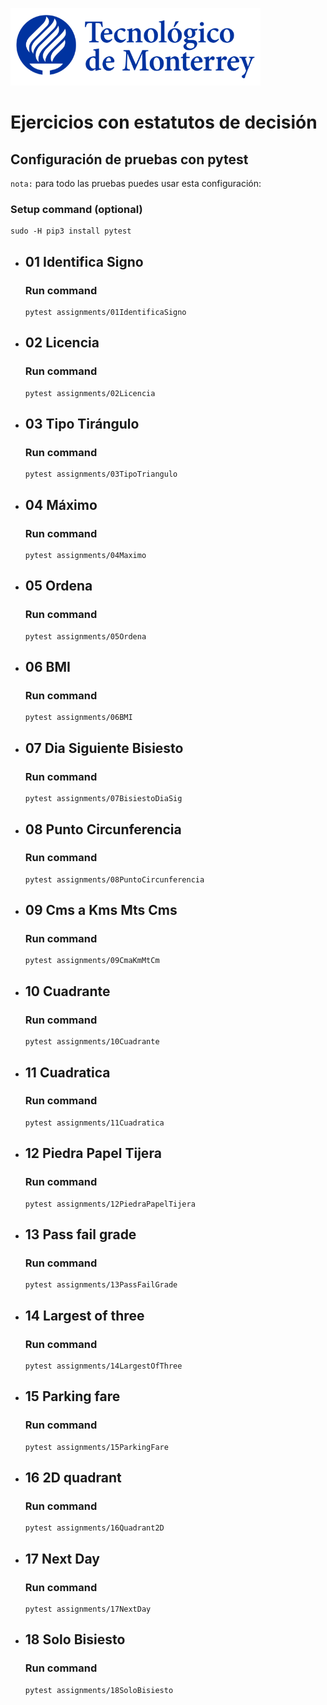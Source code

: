 ![Tec de Monterrey](images/logotecmty.png)
# Ejercicios con estatutos de decisión

## Configuración de pruebas con **pytest**

`nota:` para todo las pruebas puedes usar esta configuración:
### Setup command (optional)
```
sudo -H pip3 install pytest
```

- ## 01 Identifica Signo
    ### Run command
    ```
    pytest assignments/01IdentificaSigno
    ```

- ## 02 Licencia
    ### Run command
    ``` 
    pytest assignments/02Licencia
   
    ```

- ## 03 Tipo Tirángulo
    ### Run command
    ```
    pytest assignments/03TipoTriangulo
    ```

- ## 04 Máximo
    ### Run command
    ```
    pytest assignments/04Maximo
    ```

- ## 05 Ordena
    ### Run command
    ```
    pytest assignments/05Ordena
    ```

- ## 06 BMI
    ### Run command
    ```
    pytest assignments/06BMI
    ```

- ## 07 Dia Siguiente Bisiesto
    ### Run command
    ```
    pytest assignments/07BisiestoDiaSig
    ```


- ## 08 Punto Circunferencia
    ### Run command
    ```
    pytest assignments/08PuntoCircunferencia
    ```


- ## 09 Cms a Kms Mts Cms
    ### Run command
    ```
    pytest assignments/09CmaKmMtCm
    ```


- ## 10 Cuadrante
    ### Run command
    ```
    pytest assignments/10Cuadrante
    ```


- ## 11 Cuadratica
    ### Run command
    ```
    pytest assignments/11Cuadratica
    ```


- ## 12 Piedra Papel Tijera
    ### Run command
    ```
    pytest assignments/12PiedraPapelTijera
    ```


- ## 13 Pass fail grade
    ### Run command
    ```
    pytest assignments/13PassFailGrade
    ```


- ## 14 Largest of three
    ### Run command
    ```
    pytest assignments/14LargestOfThree
    ```


- ## 15 Parking fare
    ### Run command
    ```
    pytest assignments/15ParkingFare
    ```


- ## 16 2D quadrant
    ### Run command
    ```
    pytest assignments/16Quadrant2D
    ```


- ## 17 Next Day
    ### Run command
    ```
    pytest assignments/17NextDay
    ```


- ## 18 Solo Bisiesto
    ### Run command
    ```
    pytest assignments/18SoloBisiesto
    ```
